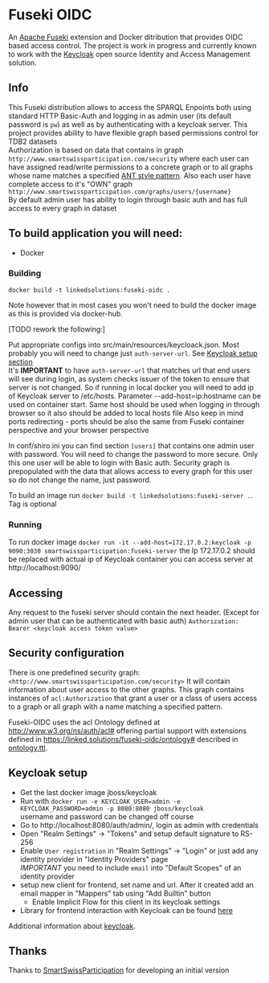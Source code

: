 # Fuseki OIDC

An [Apache Fuseki](http://jena.apache.org/documentation/fuseki2/index.html) extension and Docker ditribution that provides 
OIDC based access control. The project is work in progress and currently known to work with the [Keycloak](https://www.keycloak.org/)
open source Identity and Access Management solution.

## Info

This Fuseki distribution allows to access the SPARQL Enpoints both using standard HTTP Basic-Auth and logging in as admin user
(its default password is `pw`) as well as by authenticating with a keycloak server.
This project provides ability to have flexible graph based permissions control for TDB2 datasets   
Authorization is based on data that contains in graph `http://www.smartswissparticipation.com/security`
where each user can have assigned read/write permissions to a concrete graph or to all graphs whose name matches a specified [ANT style pattern](http://ant.apache.org/manual/dirtasks.html#patterns).
Also each user have complete access to it's "OWN" graph `http://www.smartswissparticipation.com/graphs/users/{username}`  
By default admin user has ability to login through basic auth and has full access to every graph in dataset


## To build application you will need:
* Docker

### Building

    docker build -t linkedsolutions:fuseki-oidc .

Note however that in most cases you won't need to build the docker image as this is provided via docker-hub.

[TODO rework the following:]

Put appropriate configs into src/main/resources/keycloack.json.
Most probably you will need to change just `auth-server-url`. See [Keycloak setup section](#keycloak-setup)   
It's __IMPORTANT__  to have `auth-server-url` that matches url that end users will see during login, 
as system checks issuer of the token to ensure that server is not changed.
So if running in local docker you will need to add ip of Keycloak server to /etc/hosts. 
Parameter --add-host=ip:hostname can be used on container start.
Same host should be used when logging in through browser so it also should be added to local hosts file
Also keep in mind ports redirecting - ports should be also the same from Fuseki container perspective and your browser perspective 

In conf/shiro.ini you can find section `[users]` that contains one admin user with password.
You will need to change the password to more secure. 
Only this one user will be able to login with Basic auth. 
Security graph is prepopulated with the data that allows access to every graph for this user 
so do not change the name, just password.   

To build an image run `docker build -t linkedsolutions:fuseki-server .`. Tag is optional

### Running
To run docker image `docker run -it --add-host=172.17.0.2:keycloak -p 9090:3030 smartswissparticipation:fuseki-server`
the Ip 172.17.0.2 should be replaced with actual ip of Keycloak container
you can access server at http://localhost:9090/

## Accessing
Any request to the fuseki server should contain the next header. 
(Except for admin user that can be authenticated with basic auth)
`Authorization: Bearer <keycloak access token value>`

## Security configuration
There is one predefined security graph: `<http://www.smartswissparticipation.com/security>` 
It will contain information about user access to the other graphs. 
This graph contains instances of `acl:Authorization` that grant a user or a class of users
access to a graph or all graph with a name matching a specified pattern.

Fuseki-OIDC uses the acl Ontology defined at http://www.w3.org/ns/auth/acl# offering partial support with extensions defined in https://linked.solutions/fuseki-oidc/ontology# described in [ontology.ttl](./ontology.ttl).

      
## Keycloak setup
* Get the last docker image jboss/keycloak
* Run with `docker run -e KEYCLOAK_USER=admin -e KEYCLOAK_PASSWORD=admin -p 8080:8080 jboss/keycloak`   
  username and password can be changed off course 
* Go to http://localhost:8080/auth/admin/, login as admin with credentials
* Open "Realm Settings" -> "Tokens" and setup default signature to RS-256
* Enable `User registration` in "Realm Settings" -> "Login"
  or just add any identity provider in "Identity Providers" page   
  _IMPORTANT_ you need to include `email` into "Default Scopes" of an identity provider
* setup new client for frontend, set name and url. 
  After it created add an email mapper in "Mappers" tab using "Add Builtin" button
  * Enable Implicit Flow for this client in its keycloak settings
* Library for frontend interaction with Keycloak can be found [here](https://www.npmjs.com/package/keycloak-js)

Additional information about [keycloak](https://www.keycloak.org/).  

## Thanks
Thanks to [SmartSwissParticipation](smartswissparticipation.com) for developing an initial version
